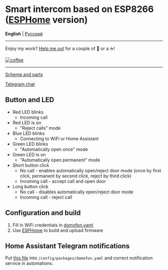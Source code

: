 # Smart intercom based on ESP8266 ([ESPHome](https://esphome.io/) version)
**English** | [Русский](https://github.com/Anonym-tsk/smart-domofon/blob/master/esphome/README.md)

---

Enjoy my work? [Help me out](http://yasobe.ru/na/esphome) for a couple of :beers: or a :coffee:!

[![coffee](https://www.buymeacoffee.com/assets/img/custom_images/black_img.png)](http://yasobe.ru/na/esphome)

---

[Scheme and parts](https://github.com/Anonym-tsk/smart-domofon/blob/master/native/README_EN.md#example-parts)

[Telegram chat](https://t.me/esphome)

## Button and LED
* Red LED blinks
    * Incoming call
* Red LED is on
    * "Reject calls" mode
* Blue LED blinks
    * Connecting to WiFi or Home Assistant
* Green LED blinks
    * "Automatically open once" mode
* Green LED is on
    * "Automatically open permanent" mode
* Short button click
    * No call - enables automatically open/reject door mode (once by first click, permanent by second click, reject by third click)
    * Incoming call - accept call and open door
* Long button click
    * No call - disables automatically open/reject door mode
    * Incoming call - reject call

## Configuration and build
1. Fill in WiFi credentials in [domofon.yaml](https://github.com/Anonym-tsk/smart-domofon/blob/master/esphome/domofon.yaml#L18)
2. Use [ESPHome](https://esphome.io) to build and upload firmware

## Home Assistant Telegram notifications

Put [this file](https://github.com/Anonym-tsk/smart-domofon/blob/master/esphome/homeassistant/domofon.yaml) into `/config/packages/domofon.yaml` and correct notification service in automations.
